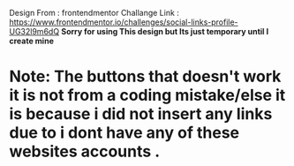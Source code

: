 Design From : frontendmentor
Challange Link : https://www.frontendmentor.io/challenges/social-links-profile-UG32l9m6dQ
**Sorry for using This design but Its just temporary until I create mine**

# Note: The buttons that doesn't work it is not from a coding mistake/else it is because i did not insert any links due to i dont have any of these websites accounts .
